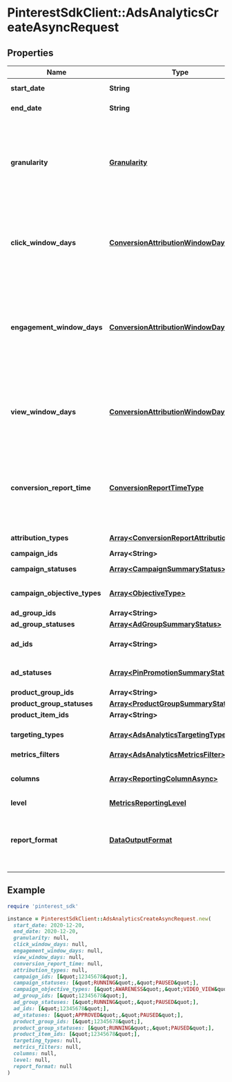 # PinterestSdkClient::AdsAnalyticsCreateAsyncRequest

## Properties

| Name | Type | Description | Notes |
| ---- | ---- | ----------- | ----- |
| **start_date** | **String** | Metric report start date (UTC). Format: YYYY-MM-DD |  |
| **end_date** | **String** | Metric report end date (UTC). Format: YYYY-MM-DD |  |
| **granularity** | [**Granularity**](Granularity.md) | TOTAL - metrics are aggregated over the specified date range.&lt;br&gt; DAY - metrics are broken down daily.&lt;br&gt; HOUR - metrics are broken down hourly.&lt;br&gt;WEEKLY - metrics are broken down weekly.&lt;br&gt;MONTHLY - metrics are broken down monthly |  |
| **click_window_days** | [**ConversionAttributionWindowDays**](ConversionAttributionWindowDays.md) | Number of days to use as the conversion attribution window for a pin click action. Applies to Pinterest Tag conversion metrics. Prior conversion tags use their defined attribution windows. If not specified, defaults to &#x60;30&#x60; days. | [optional][default to ConversionAttributionWindowDays::N30] |
| **engagement_window_days** | [**ConversionAttributionWindowDays**](ConversionAttributionWindowDays.md) | Number of days to use as the conversion attribution window for an engagement action. Engagements include saves, closeups, link clicks, and carousel card swipes. Applies to Pinterest Tag conversion metrics. Prior conversion tags use their defined attribution windows. If not specified, defaults to &#x60;30&#x60; days. | [optional][default to ConversionAttributionWindowDays::N30] |
| **view_window_days** | [**ConversionAttributionWindowDays**](ConversionAttributionWindowDays.md) | Number of days to use as the conversion attribution window for a view action. Applies to Pinterest Tag conversion metrics. Prior conversion tags use their defined attribution windows. If not specified, defaults to &#x60;1&#x60; day. | [optional][default to ConversionAttributionWindowDays::N1] |
| **conversion_report_time** | [**ConversionReportTimeType**](ConversionReportTimeType.md) | The date by which the conversion metrics returned from this endpoint will be reported. There are two dates associated with a conversion event: the date that the user interacted with the ad, and the date that the user completed a conversion event. | [optional][default to &#39;TIME_OF_AD_ACTION&#39;] |
| **attribution_types** | [**Array&lt;ConversionReportAttributionType&gt;**](ConversionReportAttributionType.md) | List of types of attribution for the conversion report | [optional] |
| **campaign_ids** | **Array&lt;String&gt;** | List of campaign ids | [optional] |
| **campaign_statuses** | [**Array&lt;CampaignSummaryStatus&gt;**](CampaignSummaryStatus.md) | List of status values for filtering | [optional] |
| **campaign_objective_types** | [**Array&lt;ObjectiveType&gt;**](ObjectiveType.md) | List of values for filtering. [\&quot;WEB_SESSIONS\&quot;] in BETA. | [optional] |
| **ad_group_ids** | **Array&lt;String&gt;** | List of ad group ids | [optional] |
| **ad_group_statuses** | [**Array&lt;AdGroupSummaryStatus&gt;**](AdGroupSummaryStatus.md) | List of values for filtering | [optional] |
| **ad_ids** | **Array&lt;String&gt;** | List of ad ids [This parameter is no supported for Product Item Level Reports] | [optional] |
| **ad_statuses** | [**Array&lt;PinPromotionSummaryStatus&gt;**](PinPromotionSummaryStatus.md) | List of values for filtering [This parameter is not supported for Product Item Level Reports] | [optional] |
| **product_group_ids** | **Array&lt;String&gt;** | List of product group ids | [optional] |
| **product_group_statuses** | [**Array&lt;ProductGroupSummaryStatus&gt;**](ProductGroupSummaryStatus.md) | List of values for filtering | [optional] |
| **product_item_ids** | **Array&lt;String&gt;** | List of product item ids | [optional] |
| **targeting_types** | [**Array&lt;AdsAnalyticsTargetingType&gt;**](AdsAnalyticsTargetingType.md) | List of targeting types. Requires &#x60;level&#x60; to be a value ending in &#x60;_TARGETING&#x60;. | [optional] |
| **metrics_filters** | [**Array&lt;AdsAnalyticsMetricsFilter&gt;**](AdsAnalyticsMetricsFilter.md) | List of metrics filters | [optional] |
| **columns** | [**Array&lt;ReportingColumnAsync&gt;**](ReportingColumnAsync.md) | Metric and entity columns. Pin promotion and ad related columns are not supported for the Product Item level reports. |  |
| **level** | [**MetricsReportingLevel**](MetricsReportingLevel.md) | Level of the report |  |
| **report_format** | [**DataOutputFormat**](DataOutputFormat.md) | Specification for formatting the report data. Reports in JSON will not zero-fill metrics, whereas reports in CSV will. Both report formats will omit rows where all the columns are equal to 0. | [optional][default to &#39;JSON&#39;] |

## Example

```ruby
require 'pinterest_sdk'

instance = PinterestSdkClient::AdsAnalyticsCreateAsyncRequest.new(
  start_date: 2020-12-20,
  end_date: 2020-12-20,
  granularity: null,
  click_window_days: null,
  engagement_window_days: null,
  view_window_days: null,
  conversion_report_time: null,
  attribution_types: null,
  campaign_ids: [&quot;12345678&quot;],
  campaign_statuses: [&quot;RUNNING&quot;,&quot;PAUSED&quot;],
  campaign_objective_types: [&quot;AWARENESS&quot;,&quot;VIDEO_VIEW&quot;],
  ad_group_ids: [&quot;12345678&quot;],
  ad_group_statuses: [&quot;RUNNING&quot;,&quot;PAUSED&quot;],
  ad_ids: [&quot;12345678&quot;],
  ad_statuses: [&quot;APPROVED&quot;,&quot;PAUSED&quot;],
  product_group_ids: [&quot;12345678&quot;],
  product_group_statuses: [&quot;RUNNING&quot;,&quot;PAUSED&quot;],
  product_item_ids: [&quot;12345678&quot;],
  targeting_types: null,
  metrics_filters: null,
  columns: null,
  level: null,
  report_format: null
)
```

